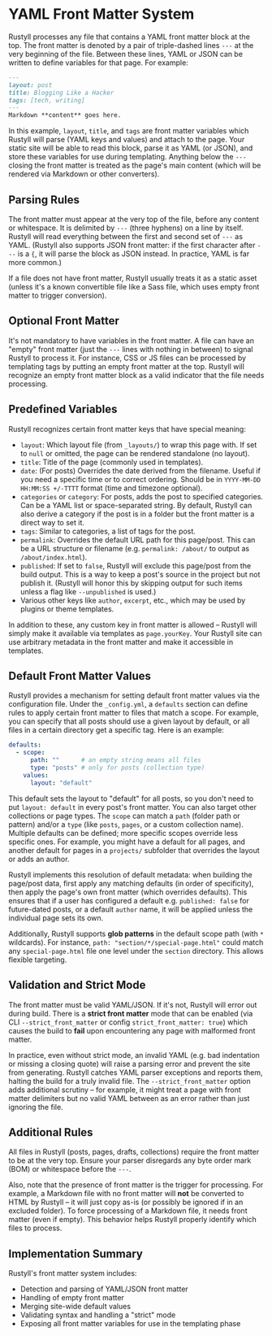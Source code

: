 # YAML Front Matter System

Rustyll processes any file that contains a YAML front matter block at the top. The front matter is denoted by a pair of triple-dashed lines `---` at the very beginning of the file. Between these lines, YAML or JSON can be written to define variables for that page. For example:

```markdown
---
layout: post
title: Blogging Like a Hacker
tags: [tech, writing]
---
Markdown **content** goes here.
```

In this example, `layout`, `title`, and `tags` are front matter variables which Rustyll will parse (YAML keys and values) and attach to the page. Your static site will be able to read this block, parse it as YAML (or JSON), and store these variables for use during templating. Anything below the `---` closing the front matter is treated as the page's main content (which will be rendered via Markdown or other converters).

## Parsing Rules

The front matter must appear at the very top of the file, before any content or whitespace. It is delimited by `---` (three hyphens) on a line by itself. Rustyll will read everything between the first and second set of `---` as YAML. (Rustyll also supports JSON front matter: if the first character after `---` is a `{`, it will parse the block as JSON instead. In practice, YAML is far more common.)

If a file does not have front matter, Rustyll usually treats it as a static asset (unless it's a known convertible file like a Sass file, which uses empty front matter to trigger conversion).

## Optional Front Matter

It's not mandatory to have variables in the front matter. A file can have an "empty" front matter (just the `---` lines with nothing in between) to signal Rustyll to process it. For instance, CSS or JS files can be processed by templating tags by putting an empty front matter at the top. Rustyll will recognize an empty front matter block as a valid indicator that the file needs processing.

## Predefined Variables

Rustyll recognizes certain front matter keys that have special meaning:

* `layout`: Which layout file (from `_layouts/`) to wrap this page with. If set to `null` or omitted, the page can be rendered standalone (no layout).
* `title`: Title of the page (commonly used in templates).
* `date`: (For posts) Overrides the date derived from the filename. Useful if you need a specific time or to correct ordering. Should be in `YYYY-MM-DD HH:MM:SS +/-TTTT` format (time and timezone optional).
* `categories` or `category`: For posts, adds the post to specified categories. Can be a YAML list or space-separated string. By default, Rustyll can also derive a category if the post is in a folder but the front matter is a direct way to set it.
* `tags`: Similar to categories, a list of tags for the post.
* `permalink`: Overrides the default URL path for this page/post. This can be a URL structure or filename (e.g. `permalink: /about/` to output as `/about/index.html`).
* `published`: If set to `false`, Rustyll will exclude this page/post from the build output. This is a way to keep a post's source in the project but not publish it. (Rustyll will honor this by skipping output for such items unless a flag like `--unpublished` is used.)
* Various other keys like `author`, `excerpt`, etc., which may be used by plugins or theme templates.

In addition to these, any custom key in front matter is allowed – Rustyll will simply make it available via templates as `page.yourKey`. Your Rustyll site can use arbitrary metadata in the front matter and make it accessible in templates.

## Default Front Matter Values

Rustyll provides a mechanism for setting default front matter values via the configuration file. Under the `_config.yml`, a `defaults` section can define rules to apply certain front matter to files that match a scope. For example, you can specify that all posts should use a given layout by default, or all files in a certain directory get a specific tag. Here is an example:

```yaml
defaults:
  - scope:
      path: ""      # an empty string means all files
      type: "posts" # only for posts (collection type)
    values:
      layout: "default"
```

This default sets the layout to "default" for all posts, so you don't need to put `layout: default` in every post's front matter. You can also target other collections or page types. The `scope` can match a `path` (folder path or pattern) and/or a `type` (like `posts`, `pages`, or a custom collection name). Multiple defaults can be defined; more specific scopes override less specific ones. For example, you might have a default for all pages, and another default for pages in a `projects/` subfolder that overrides the layout or adds an author.

Rustyll implements this resolution of default metadata: when building the page/post data, first apply any matching defaults (in order of specificity), then apply the page's own front matter (which overrides defaults). This ensures that if a user has configured a default e.g. `published: false` for future-dated posts, or a default `author` name, it will be applied unless the individual page sets its own.

Additionally, Rustyll supports **glob patterns** in the default scope path (with `*` wildcards). For instance, `path: "section/*/special-page.html"` could match any `special-page.html` file one level under the `section` directory. This allows flexible targeting.

## Validation and Strict Mode

The front matter must be valid YAML/JSON. If it's not, Rustyll will error out during build. There is a **strict front matter** mode that can be enabled (via CLI `--strict_front_matter` or config `strict_front_matter: true`) which causes the build to **fail** upon encountering any page with malformed front matter.

In practice, even without strict mode, an invalid YAML (e.g. bad indentation or missing a closing quote) will raise a parsing error and prevent the site from generating. Rustyll catches YAML parser exceptions and reports them, halting the build for a truly invalid file. The `--strict_front_matter` option adds additional scrutiny – for example, it might treat a page with front matter delimiters but no valid YAML between as an error rather than just ignoring the file.

## Additional Rules

All files in Rustyll (posts, pages, drafts, collections) require the front matter to be at the very top. Ensure your parser disregards any byte order mark (BOM) or whitespace before the `---`.

Also, note that the presence of front matter is the trigger for processing. For example, a Markdown file with no front matter will **not** be converted to HTML by Rustyll – it will just copy as-is (or possibly be ignored if in an excluded folder). To force processing of a Markdown file, it needs front matter (even if empty). This behavior helps Rustyll properly identify which files to process.

## Implementation Summary

Rustyll's front matter system includes:

* Detection and parsing of YAML/JSON front matter
* Handling of empty front matter
* Merging site-wide default values
* Validating syntax and handling a "strict" mode
* Exposing all front matter variables for use in the templating phase 